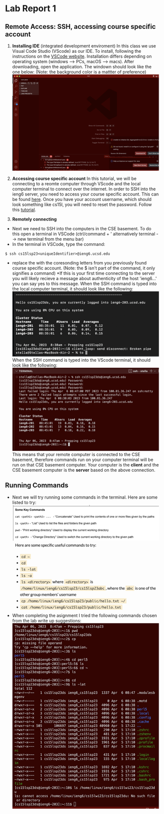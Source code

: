 # Lab Report 1
## Remote Access: SSH, accessing course specific account

1. **Installing IDE** (integrated development enviroment)
In this class we use Visual Code Studio (VScode) as our IDE. To install, following the instructions on the [VSCode website](https://code.visualstudio.com/). 
Installation differs depending on operating system (windows --> PCs, macOS --> macs). After downloading, open the application. The windown should look like the one below:
(Note: the background color is a mattter of preference)
![Image](VSCode.png)

2. **Accessing course specific account**
In this tutorial, we will be connecting to a reomte computer through VScode and the local computer terminal to connect over the internet. 
In order to SSH into the ieng6 server, you need to access your course specific account. This can be found [here](https://sdacs.ucsd.edu/~icc/index.php).
Once you have your account username, which should look something like cs15l<quarterAbriviation><last2DigitsYr><uniqueIdentifier>, you will need to reset the password. 
Follow this [tutorial](https://drive.google.com/file/d/17IDZn8Qq7Q0RkYMxdiIR0o6HJ3B5YqSW/view). 

3. **Remotely connecting**
- Next we need to SSH into the computers in the CSE basement. To do this open a terminal in VSCode (ctrl/command + ' alternatively terminal --> new terminal from the menu bar)
- In the terminal in VSCode, type the command: 
```
$ ssh cs15lsp23<uniqueIdentifier>@ieng6.ucsd.edu
```
- replace the <unique identifier> with the coresonding letters from you previously found course specific account. (Note: the $ isn't part of the command, it only signifies a command)
*If this is your first time connecting to the server you will likely recieve a message about authenticity of the host 'ieng6...' you can say yes to this message.
When the SSH command is typed into the local computer terminal, it should look like the following:
![Image](SSHinTermianl.png)
When the SSH command is typed into the VScode terminal, it should look like the following:
![Image](SSHVSTerminal.png)
This means that your remote computer is connected to the CSE basement, therefore commands run on your computer terminal will be run on that CSE basement computer. Your computer is the **client** and the CSE basement computer is the **server** based on the above connection.
  
## Running Commands
- Next we will try running some commands in the terminal. Here are some listed to try:
![Image](commands.png)
![Image](commandFromLab.png)
- When completing the asignment I tried the following commands chosen from the lab write up suggestions:
![Image](ExampleCommands.png)
